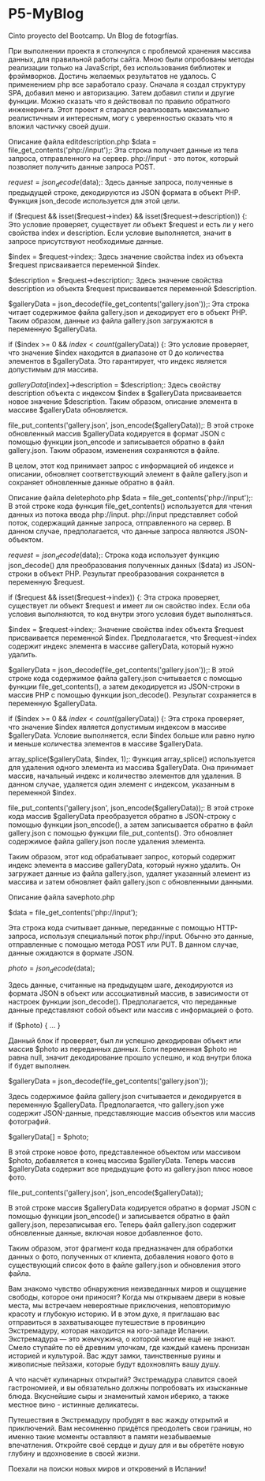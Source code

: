 # P5-MyBlog
Cinto proyecto del Bootcamp. Un Blog de fotogrfías.

При выполнении проекта я столкнулся с проблемой хранения массива данных, для правильной работы сайта. Мною были опробованы методы реализации только на JavaScript, без использования библиотек и фрэймворков. Достичь желаемых результатов не удалось. С применением php все заработало сразу. Сначала я создал структуру SPA, добавил меню и авторизацию. Затем добавил стили и другие функции. Можно сказать что я действовал по правило обратного инженеринга.
Этот проект я старался реализовать максимально реалистичным и интересным, могу с уверенностью сказать что я вложил частичку своей души.


Описание файла editdescription.php
$data = file_get_contents('php://input');: Эта строка получает данные из тела запроса, отправленного на сервер. php://input - это поток, который позволяет получить данные запроса POST.

$request = json_decode($data);: Здесь данные запроса, полученные в предыдущей строке, декодируются из JSON формата в объект PHP. Функция json_decode используется для этой цели.

if ($request && isset($request->index) && isset($request->description)) {: Это условие проверяет, существует ли объект $request и есть ли у него свойства index и description. Если условие выполняется, значит в запросе присутствуют необходимые данные.

$index = $request->index;: Здесь значение свойства index из объекта $request присваивается переменной $index.

$description = $request->description;: Здесь значение свойства description из объекта $request присваивается переменной $description.

$galleryData = json_decode(file_get_contents('gallery.json'));: Эта строка читает содержимое файла gallery.json и декодирует его в объект PHP. Таким образом, данные из файла gallery.json загружаются в переменную $galleryData.

if ($index >= 0 && $index < count($galleryData)) {: Это условие проверяет, что значение $index находится в диапазоне от 0 до количества элементов в $galleryData. Это гарантирует, что индекс является допустимым для массива.

$galleryData[$index]->description = $description;: Здесь свойству description объекта с индексом $index в $galleryData присваивается новое значение $description. Таким образом, описание элемента в массиве $galleryData обновляется.

file_put_contents('gallery.json', json_encode($galleryData));: В этой строке обновленный массив $galleryData кодируется в формат JSON с помощью функции json_encode и записывается обратно в файл gallery.json. Таким образом, изменения сохраняются в файле.

В целом, этот код принимает запрос с информацией об индексе и описании, обновляет соответствующий элемент в файле gallery.json и сохраняет обновленные данные обратно в файл.


Описание файла deletephoto.php
$data = file_get_contents('php://input');: В этой строке кода функция file_get_contents() используется для чтения данных из потока ввода php://input. php://input представляет собой поток, содержащий данные запроса, отправленного на сервер. В данном случае, предполагается, что данные запроса являются JSON-объектом.

$request = json_decode($data);: Строка кода использует функцию json_decode() для преобразования полученных данных ($data) из JSON-строки в объект PHP. Результат преобразования сохраняется в переменную $request.

if ($request && isset($request->index)) {: Эта строка проверяет, существует ли объект $request и имеет ли он свойство index. Если оба условия выполняются, то код внутри этого условия будет выполняться.

$index = $request->index;: Значение свойства index объекта $request присваивается переменной $index. Предполагается, что $request->index содержит индекс элемента в массиве galleryData, который нужно удалить.

$galleryData = json_decode(file_get_contents('gallery.json'));: В этой строке кода содержимое файла gallery.json считывается с помощью функции file_get_contents(), а затем декодируется из JSON-строки в массив PHP с помощью функции json_decode(). Результат сохраняется в переменную $galleryData.

if ($index >= 0 && $index < count($galleryData)) {: Эта строка проверяет, что значение $index является допустимым индексом в массиве $galleryData. Условие выполняется, если $index больше или равно нулю и меньше количества элементов в массиве $galleryData.

array_splice($galleryData, $index, 1);: Функция array_splice() используется для удаления одного элемента из массива $galleryData. Она принимает массив, начальный индекс и количество элементов для удаления. В данном случае, удаляется один элемент с индексом, указанным в переменной $index.

file_put_contents('gallery.json', json_encode($galleryData));: В этой строке кода массив $galleryData преобразуется обратно в JSON-строку с помощью функции json_encode(), а затем записывается обратно в файл gallery.json с помощью функции file_put_contents(). Это обновляет содержимое файла gallery.json после удаления элемента.

Таким образом, этот код обрабатывает запрос, который содержит индекс элемента в массиве galleryData, который нужно удалить. Он загружает данные из файла gallery.json, удаляет указанный элемент из массива и затем обновляет файл gallery.json с обновленными данными.



Описание файла savephoto.php

$data = file_get_contents('php://input');

Эта строка кода считывает данные, переданные с помощью HTTP-запроса, используя специальный поток php://input. Обычно это данные, отправленные с помощью метода POST или PUT. В данном случае, данные ожидаются в формате JSON.

$photo = json_decode($data);

Здесь данные, считанные на предыдущем шаге, декодируются из формата JSON в объект или ассоциативный массив, в зависимости от настроек функции json_decode(). Предполагается, что переданные данные представляют собой объект или массив с информацией о фото.

if ($photo) { ... }

Данный блок if проверяет, был ли успешно декодирован объект или массив $photo из переданных данных. Если переменная $photo не равна null, значит декодирование прошло успешно, и код внутри блока if будет выполнен.

$galleryData = json_decode(file_get_contents('gallery.json'));

Здесь содержимое файла gallery.json считывается и декодируется в переменную $galleryData. Предполагается, что gallery.json уже содержит JSON-данные, представляющие массив объектов или массив фотографий.

$galleryData[] = $photo;

В этой строке новое фото, представленное объектом или массивом $photo, добавляется в конец массива $galleryData. Теперь массив $galleryData содержит все предыдущие фото из gallery.json плюс новое фото.

file_put_contents('gallery.json', json_encode($galleryData));

В этой строке массив $galleryData кодируется обратно в формат JSON с помощью функции json_encode() и записывается обратно в файл gallery.json, перезаписывая его. Теперь файл gallery.json содержит обновленные данные, включая новое добавленное фото.

Таким образом, этот фрагмент кода предназначен для обработки данных о фото, полученных от клиента, добавления нового фото в существующий список фото в файле gallery.json и обновления этого файла.





Вам знакомо чувство обнаружения неизведанных миров и ощущение свободы, которое они приносят? Когда мы открываем двери в новые места, мы встречаем невероятные приключения, неповторимую красоту и глубокую историю. И в этом духе, я приглашаю вас отправиться в захватывающее путешествие в провинцию Экстремадуру, которая находится на юго-западе Испании.
Экстремадура — это жемчужина, о которой многие ещё не знают. Смело ступайте по её древним улочкам, где каждый камень пронизан историей и культурой. Вас ждут замки, таинственные руины и живописные пейзажи, которые будут вдохновлять вашу душу.

А что насчёт кулинарных открытий? Экстремадура славится своей гастрономией, и вы обязательно должны попробовать их изысканные блюда. Вкуснейшие сыры и знаменитый хамон иберико, а также местное вино - истинные деликатесы.

Путешествия в Экстремадуру пробудят в вас жажду открытий и приключений. Вам несомненно придётся преодолеть свои границы, но именно такие моменты оставляют в памяти незабываемые впечатления. Откройте своё сердце и душу для и вы обретёте новую глубину и вдохновение в своей жизни.

Поехали на поиски новых миров и откровений в Испании!